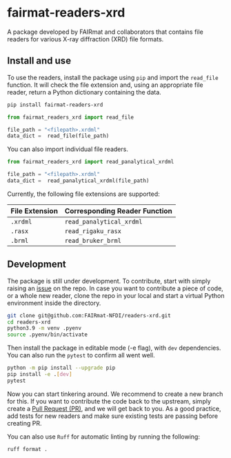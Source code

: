 # fairmat-readers-xrd
A package developed by FAIRmat and collaborators that contains file readers for various
X-ray diffraction (XRD) file formats.

## Install and use
To use the readers, install the package using `pip` and import the `read_file`
function. It will check the file extension and, using an appropriate file
reader, return a Python dictionary containing the data.

```sh
pip install fairmat-readers-xrd
```
```py
from fairmat_readers_xrd import read_file

file_path = "<filepath>.xrdml"
data_dict =  read_file(file_path)
```

You can also import individual file readers. 
```py
from fairmat_readers_xrd import read_panalytical_xrdml

file_path = "<filepath>.xrdml"
data_dict =  read_panalytical_xrdml(file_path)
```

Currently, the following file extensions are supported:

| File Extension    | Corresponding Reader Function     |
| ----------------- | --------------------------------- |
| `.xrdml`          | `read_panalytical_xrdml`          |
| `.rasx`           | `read_rigaku_rasx`                |
| `.brml`           | `read_bruker_brml`                |

## Development
The package is still under development. To contribute, start with simply raising an 
[issue](https://github.com/FAIRmat-NFDI/readers-xrd/issues) on the repo. In case you
want to contribute a piece of code, or a whole new reader, clone the repo in your local
and start a virtual Python environment inside the directory.
```sh
git clone git@github.com:FAIRmat-NFDI/readers-xrd.git
cd readers-xrd
python3.9 -m venv .pyenv
source .pyenv/bin/activate
```

Then install the package in editable mode (-e flag), with `dev` dependencies. 
You can also run the `pytest` to confirm all went well.
```sh
python -m pip install --upgrade pip
pip install -e .[dev]
pytest
```

Now you can start tinkering around. We recommend to create a new branch for this. 
If you want to contribute the code back to the upstream, simply create a 
[Pull Request (PR)](https://docs.github.com/en/pull-requests/collaborating-with-pull-requests/proposing-changes-to-your-work-with-pull-requests/creating-a-pull-request),
and we will get back to you. As a good practice, add tests for new readers and
make sure existing tests are passing before creating PR.

You can also use `Ruff` for automatic linting by running the following:
```sh
ruff format .
```
